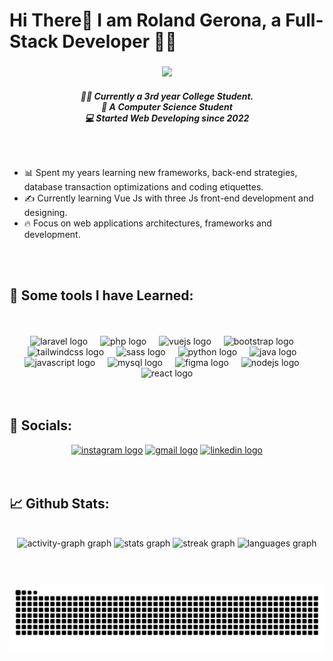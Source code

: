 <h1 align="left">Hi There👋 I am Roland Gerona, a Full-Stack Developer 🧑‍💻</h1>

###

<div align="center">
  <img src="https://user-images.githubusercontent.com/74038190/235224431-e8c8c12e-6826-47f1-89fb-2ddad83b3abf.gif" width="300">
</div>

<div align="center">
  <h5>
        🧑‍🎓 Currently a 3rd year College Student.<br>
        📖 A Computer Science Student<br>
        💻 Started Web Developing since 2022
  </h5>
</div>

</br>

###

- 📊 Spent my years learning new frameworks, back-end strategies, database transaction optimizations and coding etiquettes.
- ✍️ Currently learning Vue Js with three Js front-end development and designing.
- 🔥 Focus on web applications architectures, frameworks and development.

</br>
</br>

###

<h2 align="left">🚀 Some tools I have Learned: </h2>

</br>
</br>

<div align="center">
 <img src="https://cdn.jsdelivr.net/gh/devicons/devicon/icons/laravel/laravel-original.svg" height="40" width="40" alt="laravel logo"  />
  <img width="12" />
  <img src="https://cdn.jsdelivr.net/gh/devicons/devicon/icons/php/php-original.svg" height="40" alt="php logo"  />
  <img width="12" />
  <img src="https://cdn.jsdelivr.net/gh/devicons/devicon/icons/vuejs/vuejs-original.svg" height="40" alt="vuejs logo"  />
  <img width="12" />
  <img src="https://cdn.jsdelivr.net/gh/devicons/devicon/icons/bootstrap/bootstrap-original.svg" height="40" alt="bootstrap logo"  />
  <img width="12" />
  <img src="https://cdn.jsdelivr.net/gh/devicons/devicon/icons/tailwindcss/tailwindcss-original-wordmark.svg" height="40" alt="tailwindcss logo"  />
  <img width="12" />
  <img src="https://cdn.jsdelivr.net/gh/devicons/devicon/icons/sass/sass-original.svg" height="40" alt="sass logo"  />
  <img width="12" />
  <img src="https://cdn.jsdelivr.net/gh/devicons/devicon/icons/python/python-original.svg" height="40" alt="python logo"  />
  <img width="12" />
  <img src="https://cdn.jsdelivr.net/gh/devicons/devicon/icons/java/java-original.svg" height="40" alt="java logo"  />
  <img width="12" />
  <img src="https://cdn.jsdelivr.net/gh/devicons/devicon/icons/javascript/javascript-original.svg" height="40" alt="javascript logo"  />
  <img width="12" />
  <img src="https://cdn.simpleicons.org/mysql/4479A1" height="40" alt="mysql logo"  />
  <img width="12" />
  <img src="https://cdn.jsdelivr.net/gh/devicons/devicon/icons/figma/figma-original.svg" height="40" alt="figma logo"  />
  <img width="12" />
  <img src="https://cdn.jsdelivr.net/gh/devicons/devicon/icons/nodejs/nodejs-original.svg" height="40" alt="nodejs logo"  />
  <img width="12" />
  <img src="https://cdn.jsdelivr.net/gh/devicons/devicon/icons/react/react-original.svg" height="40" alt="react logo"  />
</div>

</br>
</br>

###

<h2 align="left">📲 Socials: </h2>

<div align="center">
  <a href="#"><img src="https://img.shields.io/static/v1?message=Instagram&logo=instagram&label=&color=E4405F&logoColor=white&labelColor=&style=for-the-badge" height="35" alt="instagram logo"  /></a>
  <a href="#"><img src="https://img.shields.io/static/v1?message=Gmail&logo=gmail&label=&color=D14836&logoColor=white&labelColor=&style=for-the-badge" height="35" alt="gmail logo"  /></a>
  <a href="https://www.linkedin.com/in/rolando-gerona-bb8a3036b/"><img src="https://img.shields.io/static/v1?message=LinkedIn&logo=linkedin&label=&color=0077B5&logoColor=white&labelColor=&style=for-the-badge" height="35" alt="linkedin logo"  /></a>
</div>

</br>
</br>

###

<h2 align="left">📈 Github Stats: </h2>

<br clear="both">

<div align="center">
  <img src="https://github-readme-activity-graph.vercel.app/graph?username=CodeArisu&radius=16&theme=react&area=true&order=5" height="300" alt="activity-graph graph"  />
  <img src="https://github-readme-stats.vercel.app/api?username=CodeArisu&hide_title=false&hide_rank=false&show_icons=true&include_all_commits=true&count_private=true&disable_animations=false&theme=dracula&locale=en&hide_border=false&order=1" height="150" alt="stats graph"  />
  <img src="https://streak-stats.demolab.com?user=CodeArisu&locale=en&mode=daily&theme=dracula&hide_border=false&border_radius=5&order=3" height="150" alt="streak graph"  />
  <img src="https://github-readme-stats.vercel.app/api/top-langs?username=CodeArisu&locale=en&hide_title=false&layout=compact&card_width=320&langs_count=5&theme=dracula&hide_border=false&order=2" height="150" alt="languages graph"  />
</div>

</br>
</br>

###

<picture>
  <source media="(prefers-color-scheme: dark)" srcset="https://raw.githubusercontent.com/CodeArisu/CodeArisu/output/github-snake-dark.svg" />
  <source media="(prefers-color-scheme: light)" srcset="https://raw.githubusercontent.com/CodeArisu/CodeArisu/output/github-snake.svg" />
  <img alt="github-snake" src="github-snake.svg" />
</picture>
